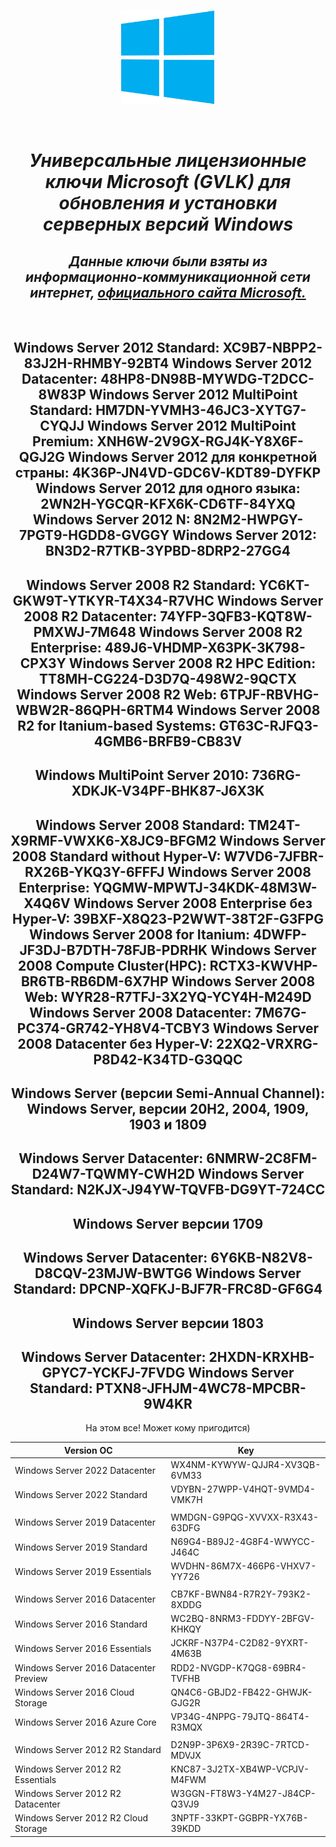  <br/>
<p align="Center">
<img src="./Windows_Logo.png" width="150" height="150"/>
</p><br/>
<h1 align="Center"><i>Универсальные лицензионные ключи Microsoft (GVLK) для обновления и установки серверных версий Windows</i></h1>
<h2 align="Center"><i>Данные ключи были взяты из информационно-коммуникационной сети интернет, <a href="https://learn.microsoft.com/ru-ru/windows-server/get-started/kms-client-activation-keys">официального сайта Microsoft.</a></i></h2><br/>
<html>
<body>
<div align="Center">
<table>
 <thead>
  <tr>
   <th>Version OC</th>
   <th>Key</th>
  </tr>
 </thead>
 <tbody>
  <tr>
   <td align="Left">Windows Server 2022 Datacenter</td>
   <td>WX4NM-KYWYW-QJJR4-XV3QB-6VM33</td>
  </tr>
  <tr>
   <td align="Left">Windows Server 2022 Standard</td>
   <td>VDYBN-27WPP-V4HQT-9VMD4-VMK7H</td>
  </tr>
  <tr>
   <td colspan="2"> </td>
  </tr>
  <tr>
   <td align="Left">Windows Server 2019 Datacenter</td>
   <td>WMDGN-G9PQG-XVVXX-R3X43-63DFG</td>
  </tr>
  <tr>
   <td align="Left">Windows Server 2019 Standard</td>
   <td>N69G4-B89J2-4G8F4-WWYCC-J464C</td>
  </tr>
  <tr>
   <td align="Left">Windows Server 2019 Essentials</td>
   <td>WVDHN-86M7X-466P6-VHXV7-YY726</td>
  </tr>
  <tr>
   <td colspan="2"> </td>
  </tr>
  <tr>
   <td align="Left">Windows Server 2016 Datacenter</td>
   <td>CB7KF-BWN84-R7R2Y-793K2-8XDDG</td>
  </tr>
  <tr>
   <td align="Left">Windows Server 2016 Standard</td>
   <td>WC2BQ-8NRM3-FDDYY-2BFGV-KHKQY</td>
  </tr>
  <tr>
   <td align="Left">Windows Server 2016 Essentials</td>
   <td>JCKRF-N37P4-C2D82-9YXRT-4M63B</td>
  </tr>
  <tr>
   <td align="Left">Windows Server 2016 Datacenter Preview</td>
   <td>RDD2-NVGDP-K7QG8-69BR4-TVFHB</td>
  </tr>
  <tr>
   <td align="Left">Windows Server 2016 Cloud Storage</td>
   <td>QN4C6-GBJD2-FB422-GHWJK-GJG2R</td>
  </tr>
  <tr>
   <td align="Left">Windows Server 2016 Azure Core</td>
   <td>VP34G-4NPPG-79JTQ-864T4-R3MQX</td>
  </tr>
  <tr>
   <td colspan="2"> </td>
  </tr>
  <tr>
   <td align="Left">Windows Server 2012 R2 Standard</td>
   <td>D2N9P-3P6X9-2R39C-7RTCD-MDVJX</td>
  </tr>
  <tr>
   <td align="Left">Windows Server 2012 R2 Essentials</td>
   <td>KNC87-3J2TX-XB4WP-VCPJV-M4FWM</td>
  </tr>
  <tr>
   <td align="Left">Windows Server 2012 R2 Datacenter</td>
   <td>W3GGN-FT8W3-Y4M27-J84CP-Q3VJ9</td>
  </tr>
  <tr>
   <td align="Left">Windows Server 2012 R2 Cloud Storage</td>
   <td>3NPTF-33KPT-GGBPR-YX76B-39KDD</td>
  </tr>
  
  




Windows Server 2012 Standard: XC9B7-NBPP2-83J2H-RHMBY-92BT4
Windows Server 2012 Datacenter: 48HP8-DN98B-MYWDG-T2DCC-8W83P
Windows Server 2012 MultiPoint Standard: HM7DN-YVMH3-46JC3-XYTG7-CYQJJ
Windows Server 2012 MultiPoint Premium: XNH6W-2V9GX-RGJ4K-Y8X6F-QGJ2G
Windows Server 2012 для конкретной страны: 4K36P-JN4VD-GDC6V-KDT89-DYFKP
Windows Server 2012 для одного языка: 2WN2H-YGCQR-KFX6K-CD6TF-84YXQ
Windows Server 2012 N: 8N2M2-HWPGY-7PGT9-HGDD8-GVGGY
Windows Server 2012: BN3D2-R7TKB-3YPBD-8DRP2-27GG4
------------
Windows Server 2008 R2 Standard: YC6KT-GKW9T-YTKYR-T4X34-R7VHC
Windows Server 2008 R2 Datacenter: 74YFP-3QFB3-KQT8W-PMXWJ-7M648
Windows Server 2008 R2 Enterprise: 489J6-VHDMP-X63PK-3K798-CPX3Y
Windows Server 2008 R2 HPC Edition: TT8MH-CG224-D3D7Q-498W2-9QCTX
Windows Server 2008 R2 Web: 6TPJF-RBVHG-WBW2R-86QPH-6RTM4
Windows Server 2008 R2 for Itanium-based Systems: GT63C-RJFQ3-4GMB6-BRFB9-CB83V
------------
Windows MultiPoint Server 2010: 736RG-XDKJK-V34PF-BHK87-J6X3K
------------
Windows Server 2008 Standard: TM24T-X9RMF-VWXK6-X8JC9-BFGM2
Windows Server 2008 Standard without Hyper-V: W7VD6-7JFBR-RX26B-YKQ3Y-6FFFJ
Windows Server 2008 Enterprise: YQGMW-MPWTJ-34KDK-48M3W-X4Q6V
Windows Server 2008 Enterprise без Hyper-V: 39BXF-X8Q23-P2WWT-38T2F-G3FPG
Windows Server 2008 for Itanium: 4DWFP-JF3DJ-B7DTH-78FJB-PDRHK
Windows Server 2008 Compute Cluster(HPC): RCTX3-KWVHP-BR6TB-RB6DM-6X7HP
Windows Server 2008 Web: WYR28-R7TFJ-3X2YQ-YCY4H-M249D
Windows Server 2008 Datacenter: 7M67G-PC374-GR742-YH8V4-TCBY3
Windows Server 2008 Datacenter без Hyper-V: 22XQ2-VRXRG-P8D42-K34TD-G3QQC
------------
Windows Server (версии Semi-Annual Channel): Windows Server, версии 20H2, 2004, 1909, 1903 и 1809
------------
Windows Server Datacenter: 6NMRW-2C8FM-D24W7-TQWMY-CWH2D
Windows Server Standard: N2KJX-J94YW-TQVFB-DG9YT-724CC
------------
Windows Server версии 1709
------------
Windows Server Datacenter: 6Y6KB-N82V8-D8CQV-23MJW-BWTG6
Windows Server Standard: DPCNP-XQFKJ-BJF7R-FRC8D-GF6G4
------------
Windows Server версии 1803
------------
Windows Server Datacenter: 2HXDN-KRXHB-GPYC7-YCKFJ-7FVDG
Windows Server Standard: PTXN8-JFHJM-4WC78-MPCBR-9W4KR
--------------------------------------------------------------------------------------------------------------------------------------------------------------------------------------------------
На этом все! Может кому пригодится)
